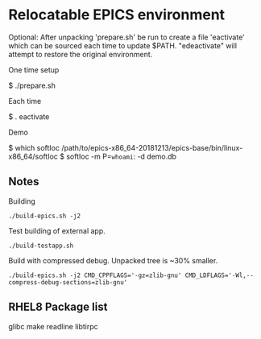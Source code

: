 Relocatable EPICS environment
=============================

Optional: After unpacking 'prepare.sh' be run to create a file 'eactivate'
which can be sourced each time to update $PATH.  "edeactivate"
will attempt to restore the original environment.


One time setup

  $ ./prepare.sh

Each time

  $ . eactivate


Demo

  $ which softIoc
  /path/to/epics-x86_64-20181213/epics-base/bin/linux-x86_64/softIoc
  $ softIoc -m P=`whoami`: -d demo.db


Notes
-----

Building

```
./build-epics.sh -j2
```

Test building of external app.

```
./build-testapp.sh
```

Build with compressed debug.  Unpacked tree is ~30% smaller.


```
./build-epics.sh -j2 CMD_CPPFLAGS='-gz=zlib-gnu' CMD_LDFLAGS='-Wl,--compress-debug-sections=zlib-gnu'
```



RHEL8 Package list
------------------

glibc make readline libtirpc
